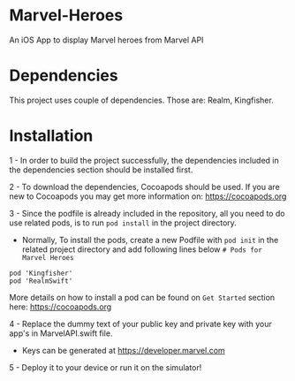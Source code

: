 # Marvel-Heroes
An iOS App to display Marvel heroes from Marvel API

# Dependencies
This project uses couple of dependencies. Those are: Realm, Kingfisher.

# Installation
1 - In order to build the project successfully, the dependencies included in the dependencies section should be installed first.

2 - To download the dependencies, Cocoapods should be used. If you are new to Cocoapods you may get more information on: https://cocoapods.org

3 - Since the podfile is already included in the repository, all you need to do use related pods, is to run `pod install` in the project directory.

* Normally, To install the pods, create a new Podfile with `pod init` in the related project directory and add following lines below `# Pods for Marvel Heroes`
```
pod 'Kingfisher'
pod 'RealmSwift'
```
More details on how to install a pod can be found on `Get Started` section here: https://cocoapods.org

4 - Replace the dummy text of your public key and private key with your app's in MarvelAPI.swift file.
* Keys can be generated at https://developer.marvel.com

5 - Deploy it to your device or run it on the simulator!

